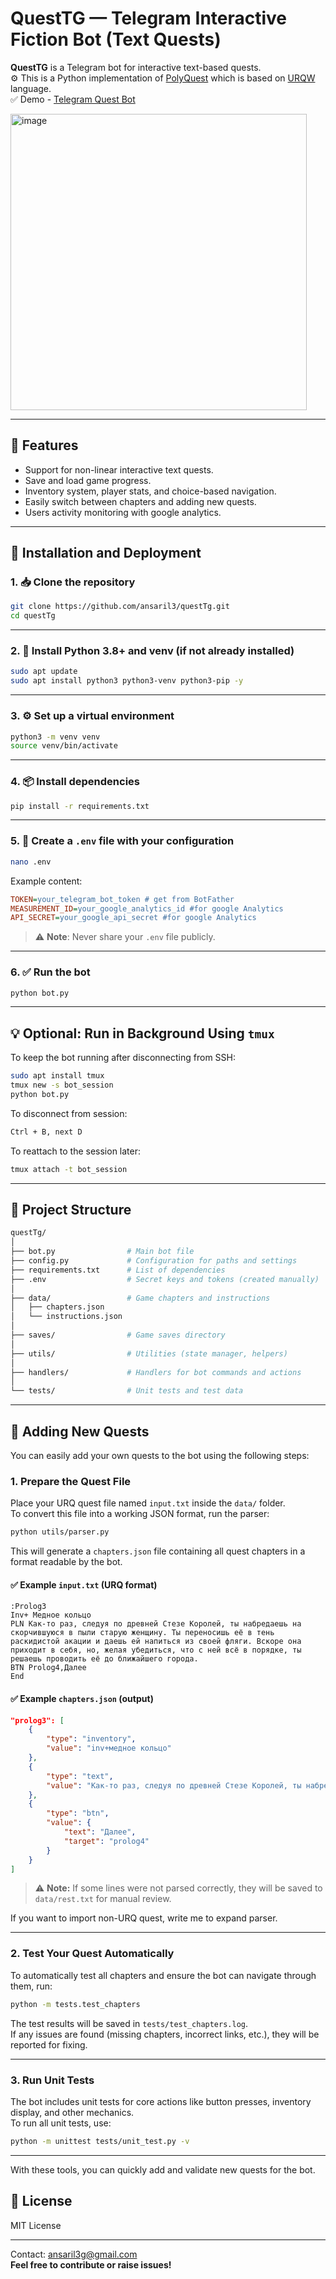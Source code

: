 
# QuestTG — Telegram Interactive Fiction Bot (Text Quests)

**QuestTG** is a Telegram bot for interactive text-based quests.  
⚙️ This is a Python implementation of [PolyQuest](https://github.com/PolyQuest/PolyQuest.github.io) which is based on [URQW](https://github.com/urqw/UrqW) language.  
✅ Demo - [Telegram Quest Bot](https://t.me/QuestStroryBot)

<img width="474" alt="image" src="https://github.com/user-attachments/assets/c60cdc50-a603-4ad9-a1f0-806fbc82176d" />


---

## 📜 Features

- Support for non-linear interactive text quests.
- Save and load game progress.
- Inventory system, player stats, and choice-based navigation.
- Easily switch between chapters and adding new quests.
- Users activity monitoring with google analytics.

---

## 🚀 Installation and Deployment

### 1. 📥 Clone the repository

```bash
git clone https://github.com/ansaril3/questTg.git
cd questTg
```

---

### 2. 🐍 Install Python 3.8+ and venv (if not already installed)

```bash
sudo apt update
sudo apt install python3 python3-venv python3-pip -y
```

---

### 3. ⚙️ Set up a virtual environment

```bash
python3 -m venv venv
source venv/bin/activate
```

---

### 4. 📦 Install dependencies

```bash
pip install -r requirements.txt
```

---

### 5. 🔑 Create a `.env` file with your configuration

```bash
nano .env
```

Example content:

```ini
TOKEN=your_telegram_bot_token # get from BotFather
MEASUREMENT_ID=your_google_analytics_id #for google Analytics
API_SECRET=your_google_api_secret #for google Analytics
```

> ⚠️ **Note**: Never share your `.env` file publicly.

---


### 6. ✅ Run the bot

```bash
python bot.py
```

---

## 💡 Optional: Run in Background Using `tmux`

To keep the bot running after disconnecting from SSH:

```bash
sudo apt install tmux
tmux new -s bot_session
python bot.py
```
To disconnect from session:   
```bash
Ctrl + B, next D
```

To reattach to the session later:
```bash
tmux attach -t bot_session
```

---

## 📂 Project Structure

```bash
questTg/
│
├── bot.py                # Main bot file
├── config.py             # Configuration for paths and settings
├── requirements.txt      # List of dependencies
├── .env                  # Secret keys and tokens (created manually)
│
├── data/                 # Game chapters and instructions
│   ├── chapters.json
│   └── instructions.json
│
├── saves/                # Game saves directory
│
├── utils/                # Utilities (state manager, helpers)
│
├── handlers/             # Handlers for bot commands and actions
│
└── tests/                # Unit tests and test data
```

---

## 📜 Adding New Quests

You can easily add your own quests to the bot using the following steps:

### 1. Prepare the Quest File

Place your URQ quest file named `input.txt` inside the `data/` folder.  
To convert this file into a working JSON format, run the parser:  

```bash
python utils/parser.py
```

This will generate a `chapters.json` file containing all quest chapters in a format readable by the bot.

#### ✅ Example `input.txt` (URQ format)

```
:Prolog3
Inv+ Медное кольцо
PLN Как-то раз, следуя по древней Стезе Королей, ты набредаешь на скорчившуюся в пыли старую женщину. Ты переносишь её в тень раскидистой акации и даешь ей напиться из своей фляги. Вскоре она приходит в себя, но, желая убедиться, что с ней всё в порядке, ты решаешь проводить её до ближайшего города.
BTN Prolog4,Далее
End
```

#### ✅ Example `chapters.json` (output)

```json
"prolog3": [
    {
        "type": "inventory",
        "value": "inv+медное кольцо"
    },
    {
        "type": "text",
        "value": "Как-то раз, следуя по древней Стезе Королей, ты набредаешь на скорчившуюся в пыли старую женщину. Ты переносишь её в тень раскидистой акации и даешь ей напиться из своей фляги. Вскоре она приходит в себя, но, желая убедиться, что с ней всё в порядке, ты решаешь проводить её до ближайшего города."
    },
    {
        "type": "btn",
        "value": {
            "text": "Далее",
            "target": "prolog4"
        }
    }
]
```

> ⚠️ **Note:** If some lines were not parsed correctly, they will be saved to `data/rest.txt` for manual review.

If you want to import non-URQ quest, write me to expand parser.

---

### 2. Test Your Quest Automatically

To automatically test all chapters and ensure the bot can navigate through them, run:

```bash
python -m tests.test_chapters
```

The test results will be saved in `tests/test_chapters.log`.  
If any issues are found (missing chapters, incorrect links, etc.), they will be reported for fixing.

---

### 3. Run Unit Tests

The bot includes unit tests for core actions like button presses, inventory display, and other mechanics.  
To run all unit tests, use:

```bash
python -m unittest tests/unit_test.py -v
```

---

With these tools, you can quickly add and validate new quests for the bot.


## 📝 License

MIT License

---
Contact: ansaril3g@gmail.com  
**Feel free to contribute or raise issues!**
